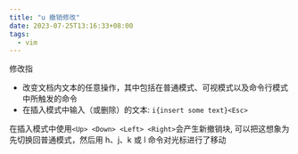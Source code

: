 ```yaml
---
title: "u 撤销修改"
date: 2023-07-25T13:16:33+08:00
tags:
  - vim
---
```


修改指

- 改变文档内文本的任意操作，其中包括在普通模式、可视模式以及命令行模式中所触发的命令
- 在插入模式中输入（或删除）的文本: `i{insert some text}<Esc>`

在插入模式中使用`<Up> <Down> <Left> <Right>`会产生新撤销块, 可以把这想象为先切换回普通模式，然后用 h、j、k 或 l 命令对光标进行了移动
